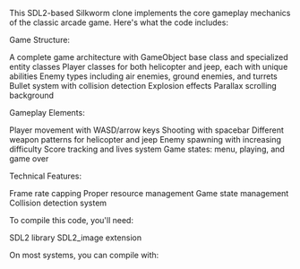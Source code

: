 This SDL2-based Silkworm clone implements the core gameplay mechanics of the classic arcade game. Here's what the code includes:

Game Structure:

A complete game architecture with GameObject base class and specialized entity classes
Player classes for both helicopter and jeep, each with unique abilities
Enemy types including air enemies, ground enemies, and turrets
Bullet system with collision detection
Explosion effects
Parallax scrolling background


Gameplay Elements:

Player movement with WASD/arrow keys
Shooting with spacebar
Different weapon patterns for helicopter and jeep
Enemy spawning with increasing difficulty
Score tracking and lives system
Game states: menu, playing, and game over


Technical Features:

Frame rate capping
Proper resource management
Game state management
Collision detection system



To compile this code, you'll need:

SDL2 library
SDL2_image extension

On most systems, you can compile with:

